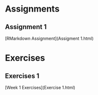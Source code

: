 
# Assignments

## Assignment 1

[RMarkdown Assignment](Assigment 1.html)

# Exercises

## Exercises 1

[Week 1 Exercises](Exercise 1.html)
